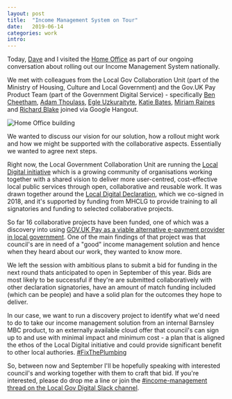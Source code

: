 ```yaml
---
layout: post
title:  "Income Management System on Tour"
date:   2019-06-14
categories: work
intro: 
---
```

Today, [Dave](https://twitter.com/davidrob2002) and I visited the [Home Office](https://www.gov.uk/government/organisations/home-office) as part of our ongoing conversation about rolling out our Income Management System nationally.

We met with colleagues from the Local Gov Collaboration Unit (part of the Ministry of Housing, Culture and Local Government) and the Gov.UK Pay Product Team (part of the Government Digital Service) - specifically [Ben Cheetham](https://twitter.com/bforben), [Adam Thoulass](https://twitter.com/AdamThoulass), [Egle Uzkuraityte](https://twitter.com/egle_a_ieva), [Katie Bates](https://uk.linkedin.com/in/katie-bates-a053b236), [Miriam Raines](https://twitter.com/MiriamAliceR) and [Richard Blake](https://uk.linkedin.com/in/richardblake86) joined via Google Hangout. 

![Home Office building](https://upload.wikimedia.org/wikipedia/commons/6/67/Marsham_Street.jpg)

We wanted to discuss our vision for our solution, how a rollout might work and how we might be supported with the collaborative aspects. Essentially we wanted to agree next steps.

Right now, the Local Government Collaboration Unit are running the [Local Digital initiative](https://localdigital.gov.uk/) which is a growing community of organisations working together with a shared vision to deliver more user-centred, cost-effective local public services through open, collaborative and reusable work. It was drawn together around the [Local Digital Declaration](https://localdigital.gov.uk/declaration/), which we co-signed in 2018, and it's supported by funding from MHCLG to provide training to all signatories and funding to selected collaborative projects.

So far 16 collaborative projects have been funded, one of which was a discovery into using [GOV.UK Pay as a viable alternative e-payment provider in local government](https://localdigital.gov.uk/gov-uk-pay-as-a-viable-alternative-e-payment-provider/). One of the main findings of that project was that council's are in need of a "good" income management solution and hence when they heard about our work, they wanted to know more.

We left the session with ambitious plans to submit a bid for funding in the next round thats anticipated to open in September of this year. Bids are most likely to be successful if they're are submitted collaboratively with other declaration signatories, have an amount of match funding included (which can be people) and have a solid plan for the outcomes they hope to deliver.

In our case, we want to run a discovery project to identify what we'd need to do to take our income management solution from an internal Barnsley MBC product, to an externally available cloud offer that council's can sign up to and use with minimal impact and minimum cost - a plan that is aligned the ethos of the Local Digital initiative and could provide significant benefit to other local authories. [#FixThePlumbing](https://twitter.com/hashtag/FixThePlumbing)

So, between now and September I'll be hopefully speaking with interested council's and working together with them to craft that bid. If you're interested, please do drop me a line or join the [#income-management thread on the Local Gov Digital Slack channel](https://localgovdigital.slack.com/messages/CJW65RNAY).
